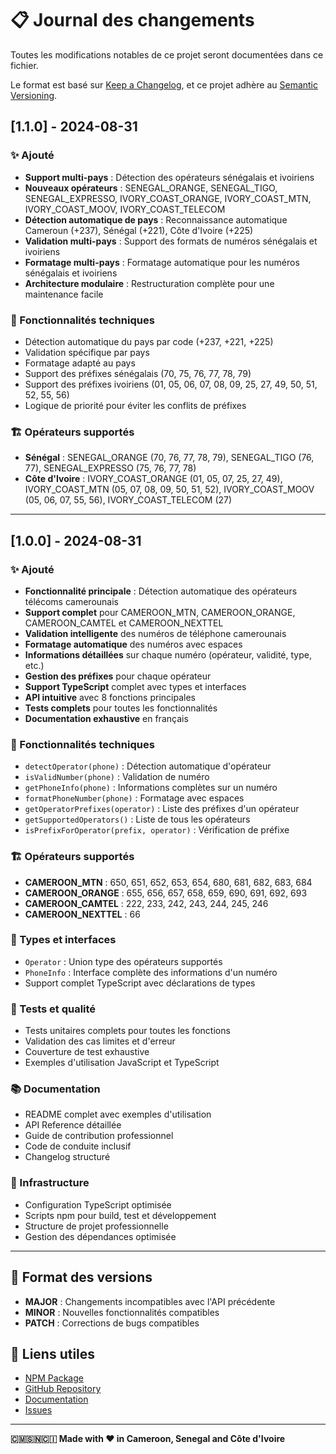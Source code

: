 # 📋 Journal des changements

Toutes les modifications notables de ce projet seront documentées dans ce fichier.

Le format est basé sur [Keep a Changelog](https://keepachangelog.com/fr/1.0.0/),
et ce projet adhère au [Semantic Versioning](https://semver.org/lang/fr/).

## [1.1.0] - 2024-08-31

### ✨ Ajouté
- **Support multi-pays** : Détection des opérateurs sénégalais et ivoiriens
- **Nouveaux opérateurs** : SENEGAL_ORANGE, SENEGAL_TIGO, SENEGAL_EXPRESSO, IVORY_COAST_ORANGE, IVORY_COAST_MTN, IVORY_COAST_MOOV, IVORY_COAST_TELECOM
- **Détection automatique de pays** : Reconnaissance automatique Cameroun (+237), Sénégal (+221), Côte d'Ivoire (+225)
- **Validation multi-pays** : Support des formats de numéros sénégalais et ivoiriens
- **Formatage multi-pays** : Formatage automatique pour les numéros sénégalais et ivoiriens
- **Architecture modulaire** : Restructuration complète pour une maintenance facile

### 🔧 Fonctionnalités techniques
- Détection automatique du pays par code (+237, +221, +225)
- Validation spécifique par pays
- Formatage adapté au pays
- Support des préfixes sénégalais (70, 75, 76, 77, 78, 79)
- Support des préfixes ivoiriens (01, 05, 06, 07, 08, 09, 25, 27, 49, 50, 51, 52, 55, 56)
- Logique de priorité pour éviter les conflits de préfixes

### 🏗️ Opérateurs supportés
- **Sénégal** : SENEGAL_ORANGE (70, 76, 77, 78, 79), SENEGAL_TIGO (76, 77), SENEGAL_EXPRESSO (75, 76, 77, 78)
- **Côte d'Ivoire** : IVORY_COAST_ORANGE (01, 05, 07, 25, 27, 49), IVORY_COAST_MTN (05, 07, 08, 09, 50, 51, 52), IVORY_COAST_MOOV (05, 06, 07, 55, 56), IVORY_COAST_TELECOM (27)

---

## [1.0.0] - 2024-08-31

### ✨ Ajouté
- **Fonctionnalité principale** : Détection automatique des opérateurs télécoms camerounais
- **Support complet** pour CAMEROON_MTN, CAMEROON_ORANGE, CAMEROON_CAMTEL et CAMEROON_NEXTTEL
- **Validation intelligente** des numéros de téléphone camerounais
- **Formatage automatique** des numéros avec espaces
- **Informations détaillées** sur chaque numéro (opérateur, validité, type, etc.)
- **Gestion des préfixes** pour chaque opérateur
- **Support TypeScript** complet avec types et interfaces
- **API intuitive** avec 8 fonctions principales
- **Tests complets** pour toutes les fonctionnalités
- **Documentation exhaustive** en français

### 🔧 Fonctionnalités techniques
- `detectOperator(phone)` : Détection automatique d'opérateur
- `isValidNumber(phone)` : Validation de numéro
- `getPhoneInfo(phone)` : Informations complètes sur un numéro
- `formatPhoneNumber(phone)` : Formatage avec espaces
- `getOperatorPrefixes(operator)` : Liste des préfixes d'un opérateur
- `getSupportedOperators()` : Liste de tous les opérateurs
- `isPrefixForOperator(prefix, operator)` : Vérification de préfixe

### 🏗️ Opérateurs supportés
- **CAMEROON_MTN** : 650, 651, 652, 653, 654, 680, 681, 682, 683, 684
- **CAMEROON_ORANGE** : 655, 656, 657, 658, 659, 690, 691, 692, 693
- **CAMEROON_CAMTEL** : 222, 233, 242, 243, 244, 245, 246
- **CAMEROON_NEXTTEL** : 66

### 📱 Types et interfaces
- `Operator` : Union type des opérateurs supportés
- `PhoneInfo` : Interface complète des informations d'un numéro
- Support complet TypeScript avec déclarations de types

### 🧪 Tests et qualité
- Tests unitaires complets pour toutes les fonctions
- Validation des cas limites et d'erreur
- Couverture de test exhaustive
- Exemples d'utilisation JavaScript et TypeScript

### 📚 Documentation
- README complet avec exemples d'utilisation
- API Reference détaillée
- Guide de contribution professionnel
- Code de conduite inclusif
- Changelog structuré

### 🚀 Infrastructure
- Configuration TypeScript optimisée
- Scripts npm pour build, test et développement
- Structure de projet professionnelle
- Gestion des dépendances optimisée

---

## 📝 Format des versions

- **MAJOR** : Changements incompatibles avec l'API précédente
- **MINOR** : Nouvelles fonctionnalités compatibles
- **PATCH** : Corrections de bugs compatibles

## 🔗 Liens utiles

- [NPM Package](https://www.npmjs.com/package/@williamtessa27/cm-phone-lookup)
- [GitHub Repository](https://github.com/williamtessa27/cm-phone-lookup)
- [Documentation](https://github.com/williamtessa27/cm-phone-lookup#readme)
- [Issues](https://github.com/williamtessa27/cm-phone-lookup/issues)

---

**🇨🇲🇸🇳🇨🇮 Made with ❤️ in Cameroon, Senegal and Côte d'Ivoire**
